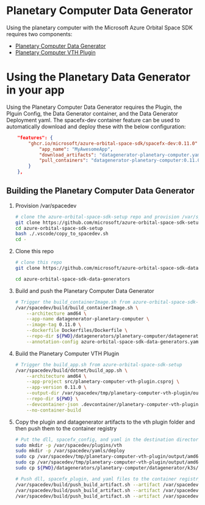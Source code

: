 # Planetary Computer Data Generator

Using the planetary computer with the Microsoft Azure Orbital Space SDK requires two components:
* [Planetary Computer Data Generator](https://github.com/microsoft/azure-orbital-space-sdk-data-generators/tree/main/datagenerators/planetary-computer/datagenerator)
* [Planetary Computer VTH Plugin](https://github.com/microsoft/azure-orbital-space-sdk-data-generators/tree/main/datagenerators/planetary-computer/plugin)

# Using the Planetary Data Generator in your app
Using the Planetary Computer Data Generator requires the Plugin, the Plguin Config, the Data Generator container, and the Data Generator Deployment yaml.  The spacefx-dev container feature can be used to automatically download and deploy these with the below configuration:
```json
	"features": {
		"ghcr.io/microsoft/azure-orbital-space-sdk/spacefx-dev:0.11.0": {
            "app_name": "MyAwesomeApp",
			"download_artifacts": "datagenerator-planetary-computer.yaml, planetary-computer-vth-plugin.dll, planetary-computer-vth-plugin.json.spacefx_plugin",
            "pull_containers": "datagenerator-planetary-computer:0.11.0"
		}
	},
```

## Building the Planetary Computer Data Generator
1. Provision /var/spacedev
    ```bash
    # clone the azure-orbital-space-sdk-setup repo and provision /var/spacedev
    git clone https://github.com/microsoft/azure-orbital-space-sdk-setup
    cd azure-orbital-space-sdk-setup
    bash ./.vscode/copy_to_spacedev.sh
    cd -
    ```

1. Clone this repo
    ```bash
    # clone this repo
    git clone https://github.com/microsoft/azure-orbital-space-sdk-data-generators

    cd azure-orbital-space-sdk-data-generators
    ```

1. Build and push the Planetary Computer Data Generator
    ```bash
    # Trigger the build_containerImage.sh from azure-orbital-space-sdk-setup
    /var/spacedev/build/build_containerImage.sh \
        --architecture amd64 \
        --app-name datagenerator-planetary-computer \
        --image-tag 0.11.0 \
        --dockerfile Dockerfiles/Dockerfile \
        --repo-dir ${PWD}/datagenerators/planetary-computer/datagenerator \
        --annotation-config azure-orbital-space-sdk-data-generators.yaml
    ```

1. Build the Planetary Computer VTH Plugin
    ```bash
    # Trigger the build_app.sh from azure-orbital-space-sdk-setup
    /var/spacedev/build/dotnet/build_app.sh \
        --architecture amd64 \
        --app-project src/planetary-computer-vth-plugin.csproj \
        --app-version 0.11.0 \
        --output-dir /var/spacedev/tmp/planetary-computer-vth-plugin/output \
        --repo-dir ${PWD} \
        --devcontainer-json .devcontainer/planetary-computer-vth-plugin/devcontainer.json \
        --no-container-build
    ```

1. Copy the plugin and datagenerator artifacts to the vth plugin folder and then push them to the container registry
    ```bash
    # Put the dll, spacefx_config, and yaml in the destination directories
    sudo mkdir -p /var/spacedev/plugins/vth
    sudo mkdir -p /var/spacedev/yamls/deploy
    sudo cp /var/spacedev/tmp/planetary-computer-vth-plugin/output/amd64/app/planetary-computer-vth-plugin.dll /var/spacedev/plugins/vth/
    sudo cp /var/spacedev/tmp/planetary-computer-vth-plugin/output/amd64/app/planetary-computer-vth-plugin.json.spacefx_plugin /var/spacedev/plugins/vth/
    sudo cp ${PWD}/datagenerators/planetary-computer/datagenerator/k3s/datagenerator-planetary-computer.yaml /var/spacedev/yamls/deploy/

    # Push dll, spacefx_plugin, and yaml files to the container registry
    /var/spacedev/build/push_build_artifact.sh --artifact /var/spacedev/plugins/vth/planetary-computer-vth-plugin.dll --annotation-config azure-orbital-space-sdk-data-generators.yaml --architecture amd64 --artifact-version 0.11.0
    /var/spacedev/build/push_build_artifact.sh --artifact /var/spacedev/plugins/vth/planetary-computer-vth-plugin.json.spacefx_plugin --annotation-config azure-orbital-space-sdk-data-generators.yaml --architecture amd64 --artifact-version 0.11.0
    /var/spacedev/build/push_build_artifact.sh --artifact /var/spacedev/yamls/deploy/datagenerator-planetary-computer.yaml --annotation-config azure-orbital-space-sdk-data-generators.yaml --architecture amd64 --artifact-version 0.11.0
    ```

